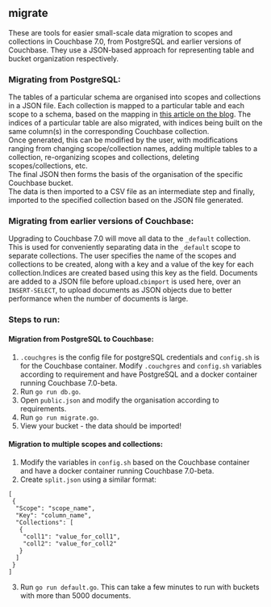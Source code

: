 ## migrate

These are tools for easier small-scale data migration to scopes and collections in Couchbase 7.0, from PostgreSQL and earlier versions of Couchbase. They use a JSON-based approach for representing table and bucket organization respectively.  

### Migrating from PostgreSQL: 
The tables of a particular schema are organised into scopes and collections in a JSON file. Each collection is mapped to a particular table and each scope to a schema, based on the mapping in [this article on the blog](https://blog.couchbase.com/scopes-and-collections-for-modern-multi-tenant-applications-couchbase-7-0/). The indices of a particular table are also migrated, with indices being built on the same column(s) in the corresponding Couchbase collection.   
Once generated, this can be modified by the user, with modifications ranging from changing scope/collection names, adding multiple tables to a collection, re-organizing scopes and collections, deleting scopes/collections, etc.    
The final JSON then forms the basis of the organisation of the specific Couchbase bucket.  
The data is then imported to a CSV file as an intermediate step and finally, imported to the specified collection based on the JSON file generated. 

### Migrating from earlier versions of Couchbase:  
Upgrading to Couchbase 7.0 will move all data to the `_default` collection. This is used for conveniently separating data in the `_default` scope to separate collections. 
The user specifies the name of the scopes and collections to be created, along with a key and a value of the key for each collection.Indices are created based using this key as the field. Documents are added to a JSON file before upload.`cbimport` is used here, over an `INSERT-SELECT`, to upload documents as JSON objects due to better performance when the number of documents is large.

### Steps to run: 
#### Migration from PostgreSQL to Couchbase:  
1. `.couchgres` is the config file for postgreSQL credentials and `config.sh` is for the Couchbase container. Modify `.couchgres` and `config.sh` variables according to requirement and have PostgreSQL and a docker container running Couchbase 7.0-beta.     
2. Run `go run db.go`.  
3. Open `public.json` and modify the organisation according to requirements.   
4. Run `go run migrate.go`.  
5. View your bucket - the data should be imported!   

#### Migration to multiple scopes and collections:  
1. Modify the variables in `config.sh` based on the Couchbase container and have a docker container running Couchbase 7.0-beta. 
2. Create `split.json` using a similar format: 
```
[
 {
  "Scope": "scope_name",
  "Key": "column_name",
  "Collections": [
   {
    "coll1": "value_for_coll1",
    "coll2": "value_for_coll2"
   }
  ]
 }
]
```   
3. Run `go run default.go`. This can take a few minutes to run with buckets with more than 5000 documents.  
